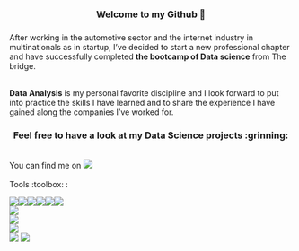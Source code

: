<div align="center">
<h3>Welcome to my Github 👋<h3>
</div>

After working in the automotive sector and the internet industry in multinationals as in startup, I’ve decided to start a new professional chapter and have successfully completed **the bootcamp of Data science** from The bridge.  
<br>

**Data Analysis** is my personal favorite discipline and I look forward to put into practice the skills I have learned and to share the experience I have gained along the companies I’ve worked for.  

<div align="center">  
<h3>Feel free to have a look at my Data Science projects :grinning:</h3>  
</div>   
<br>  
You can find me on  <a href="https://www.linkedin.com/in/laurent-jacquet-61b513102"><img src="https://img.shields.io/badge/-LinkedIn-0A66C2?logo=linkedin"></a> 
<br>  
<br>  
Tools :toolbox: :  
  
<img src="https://img.shields.io/badge/Python-3776AB?style=for-the-badge&logo=python&logoColor=white"><img src="https://img.shields.io/badge/numpy-013243?style=for-the-badge&logo=numpy"><img src="https://img.shields.io/badge/pandas-150458?style=for-the-badge&logo=pandas"><img src="https://img.shields.io/badge/plotly-3F4F75?style=for-the-badge&logo=plotly"><img src="https://img.shields.io/badge/scikit%20learn-F7931E?style=for-the-badge&logo=scikit-learn"><img src="https://img.shields.io/badge/PyCharm-000000?style=for-the-badge&logo=pycharm&logoColor=white">  
<img src="https://img.shields.io/badge/PowerBI-F2C811?style=for-the-badge&logo=powerbi&logoColor=white">   
<img src="https://img.shields.io/badge/SQLite-003B57?style=for-the-badge&logo=sqlite">  
<img src="https://img.shields.io/badge/Amazon_AWS-232F3E?style=for-the-badge&logo=amazon-aws&logoColor=white">  
<img src="https://img.shields.io/badge/GitHub-100000?style=for-the-badge&logo=github&logoColor=white"> <img src="https://img.shields.io/badge/Git-F05032?style=for-the-badge&logo=git&logoColor=white">  
